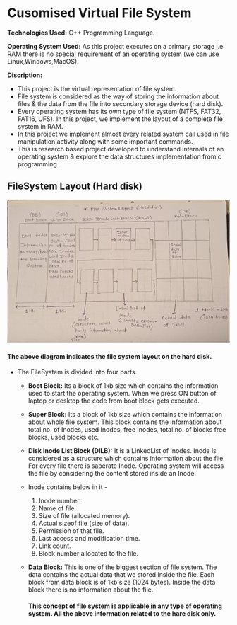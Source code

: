 # Cusomised Virtual File System

**Technologies Used:** C++ Programming Language.

**Operating System Used:** As this project executes on a primary storage i.e RAM there is no special requirement of an operating system (we can use Linux,Windows,MacOS).

**Discription:** 
- This project is the virtual representation of file system.
- File system is considered as the way of storing the information about files & the data from the file into secondary storage device (hard disk).
- Every operating system has its own type of file system (NTFS, FAT32, FAT16, UFS). In this project, we implement the layout of a complete file system in RAM.
- In this project we implement almost every related system call used in file manipulation activity along with some important commands.
- This is research based project developed to understand internals of an operating system & explore the data structures implementation from c programming.

## FileSystem Layout (Hard disk)
![File System structure-hardisk](images/cvfs-structure.jpeg)


#### The above diagram indicates the file system layout on the hard disk.
- The FileSystem is divided into four parts.
  
  - **Boot Block:** Its a block of 1kb size which contains the information used to start the operating system. When we press ON button of laptop or desktop the code from boot block gets executed.
  - **Super Block:** Its a block of 1kb size which contains the information about whole file system. This block contains the information about total no. of Inodes, used Inodes, free Inodes, total no. of blocks free blocks, used blocks etc.
  - **Disk Inode List Block (DILB):** It is a LinkedList of Inodes. Inode is considered as a structure which contains information about the file. For every file there is saperate Inode. Operating system will access the file by considering the content stored inside an Inode.
  - Inode contains below in it -

    1. Inode number.
    2. Name of file.
    3. Size of file (allocated memory).
    4. Actual sizeof file (size of data).
    5. Permission of that file.
    6. Last access and modification time.
    7. Link count.
    8. Block number allocated to the file.

  - **Data Block:** This is one of the biggest section of file system. The data contains the actual data that we stored inside the file. Each block from data block is of 1kb size (1024 bytes). Inside the data block there is no information about the file.
 
    #### This concept of file system is applicable in any type of operating system. All the above information related to the hare disk only.
